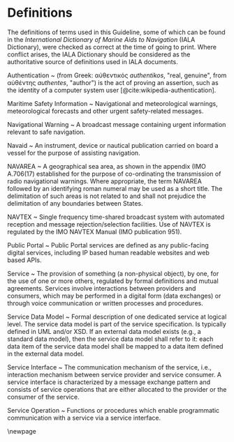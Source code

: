 # Definitions

The definitions of terms used in this Guideline, some of which can be found in the *International Dictionary of Marine Aids to Navigation* (IALA Dictionary), were checked as correct at the time of going to print. Where conflict arises, the IALA Dictionary should be considered as the authoritative source of definitions used in IALA documents.

Authentication
  ~ (from Greek: αὐθεντικός *authentikos*, "real, genuine", from αὐθέντης *authentes*, "author") is the act of proving an assertion, such as the identity of a computer system user [@cite:wikipedia-authentication].

Maritime Safety Information
  ~ Navigational and meteorological warnings, meteorological forecasts and other urgent safety-related messages.

Navigational Warning
  ~ A broadcast message containing urgent information relevant to safe navigation.

Navaid
  ~ An instrument, device or nautical publication carried on board a vessel for the purpose of assisting navigation.

NAVAREA
  ~ A geographical sea area, as shown in the appendix (IMO A.706(17) established for the purpose of co-ordinating the transmission of radio navigational warnings. Where appropriate, the term NAVAREA followed by an identifying roman numeral may be used as a short title. The delimitation of such areas is not related to and shall not prejudice the delimitation of any boundaries between States.

NAVTEX
  ~ Single frequency time-shared broadcast system with automated reception and message rejection/selection facilities. Use of NAVTEX is regulated by the IMO NAVTEX Manual (IMO publication 951).

Public Portal
  ~ Public Portal services are defined as any public-facing digital services, including IP based human readable websites and web based APIs.

Service
  ~ The provision of something (a non-physical object), by one, for the use of one or more others, regulated by formal definitions and mutual agreements. Services involve interactions between providers and consumers, which may be performed in a digital form (data exchanges) or through voice communication or written processes and procedures. 

Service Data Model
  ~ Formal description of one dedicated service at logical level. The service data model is part of the service specification. Is typically defined in UML and/or XSD. If an external data model exists (e.g., a standard data model), then the service data model shall refer to it: each data item of the service data model shall be mapped to a data item defined in the external data model.

Service Interface
  ~ The communication mechanism of the service, i.e., interaction mechanism between service provider and service consumer. A service interface is characterized by a message exchange pattern and consists of service operations that are either allocated to the provider or the consumer of the service.

Service Operation
  ~ Functions or procedures which enable programmatic communication with a service via a service interface.

\newpage
